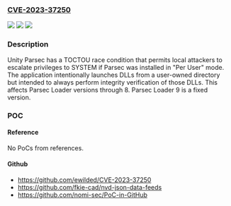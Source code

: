 ### [CVE-2023-37250](https://cve.mitre.org/cgi-bin/cvename.cgi?name=CVE-2023-37250)
![](https://img.shields.io/static/v1?label=Product&message=n%2Fa&color=blue)
![](https://img.shields.io/static/v1?label=Version&message=n%2Fa&color=blue)
![](https://img.shields.io/static/v1?label=Vulnerability&message=n%2Fa&color=brighgreen)

### Description

Unity Parsec has a TOCTOU race condition that permits local attackers to escalate privileges to SYSTEM if Parsec was installed in "Per User" mode. The application intentionally launches DLLs from a user-owned directory but intended to always perform integrity verification of those DLLs. This affects Parsec Loader versions through 8. Parsec Loader 9 is a fixed version.

### POC

#### Reference
No PoCs from references.

#### Github
- https://github.com/ewilded/CVE-2023-37250
- https://github.com/fkie-cad/nvd-json-data-feeds
- https://github.com/nomi-sec/PoC-in-GitHub


